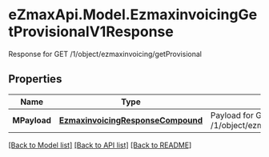 # eZmaxApi.Model.EzmaxinvoicingGetProvisionalV1Response
Response for GET /1/object/ezmaxinvoicing/getProvisional

## Properties

Name | Type | Description | Notes
------------ | ------------- | ------------- | -------------
**MPayload** | [**EzmaxinvoicingResponseCompound**](EzmaxinvoicingResponseCompound.md) | Payload for GET /1/object/ezmaxinvoicing/getProvisional | 

[[Back to Model list]](../README.md#documentation-for-models) [[Back to API list]](../README.md#documentation-for-api-endpoints) [[Back to README]](../README.md)

